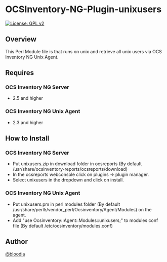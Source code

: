 # OCSInventory-NG-Plugin-unixusers
[![License: GPL v2](https://img.shields.io/badge/License-GPL%20v2-blue.svg)](https://github.com/bloodia/OCSInventory-NG-Plugin-unixusers/blob/master/LICENSE)

## Overview
This Perl Module file is that runs on unix and retrieve all unix users via OCS Inventory NG Unix Agent.

## Requires
### OCS Inventory NG Server
- 2.5 and higher

### OCS Inventory NG Unix Agent
- 2.3 and higher

## How to Install
### OCS Inventory NG Server
- Put unixusers.zip in download folder in ocsreports (By default /usr/share/ocsinventory-reports/ocsreports/download)
- In the ocsreports webconsole click on plugins -> plugin manager.
- Select unixusers in the dropdown and click on install.

### OCS Inventory NG Unix Agent
- Put unixusers.pm in perl modules folder (By default /usr/share/perl5/vendor_perl/Ocsinventory/Agent/Modules) on the agent.
- Add "use Ocsinventory::Agent::Modules::unixusers;" to modules conf file (By default /etc/ocsinventory/modules.conf)

## Author
[@bloodia](https://twitter.com/bloodiadotnet)
